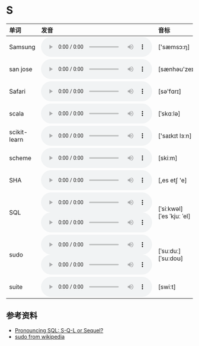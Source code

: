 
# S

| 单词  | 发音 | 音标 |
| :-- | :-- | :-- |
| Samsung | <audio :src="$withBase('/audio/Samsung.mp3')" controls="controls" controlslist="nodownload"></audio> | ['sæmsɔ:ŋ] |
| san jose | <audio :src="$withBase('/audio/san%20jose.mp3')" controls="controls" controlslist="nodownload"></audio> | [sænhəu'zeɪ] |
| Safari | <audio :src="$withBase('/audio/Safari.mp3')" controls="controls" controlslist="nodownload"></audio> | [sə'fɑrɪ] |
| scala | <audio :src="$withBase('/audio/scala.mp3')" controls="controls" controlslist="nodownload"></audio> | [ˈskɑːlə] |
| scikit-learn | <audio :src="$withBase('/audio/scikit-learn.mp3')" controls="controls" controlslist="nodownload"></audio> | ['saɪkɪt lɜːn] |
| scheme | <audio :src="$withBase('/audio/scheme.mp3')" controls="controls" controlslist="nodownload"></audio> | [skiːm] |
| SHA | <audio :src="$withBase('/audio/SHA.mp3')" controls="controls" controlslist="nodownload"></audio> | [,es etʃ 'e] |
| SQL | <audio :src="$withBase('/audio/SQL-0.mp3')" controls="controls" controlslist="nodownload"></audio><br/><audio :src="$withBase('/audio/SQL-1.mp3')" controls="controls" controlslist="nodownload"></audio> | [ˈsiːkwəl]<br/>[ˈes ˈkjuː ˈel] |
| sudo | <audio :src="$withBase('/audio/sudo-0.mp3')" controls="controls" controlslist="nodownload"></audio><br/><audio :src="$withBase('/audio/sudo-1.mp3')" controls="controls" controlslist="nodownload"></audio> | [ˈsuːduː]<br/>[ˈsuːdoʊ] |
| suite | <audio :src="$withBase('/audio/suite.mp3')" controls="controls" controlslist="nodownload"></audio> | [swiːt] |

## 参考资料

- [Pronouncing SQL: S-Q-L or Sequel?](http://patorjk.com/blog/2012/01/26/pronouncing-sql-s-q-l-or-sequel/)
- [sudo from wikipedia](https://en.wikipedia.org/wiki/Sudo)
